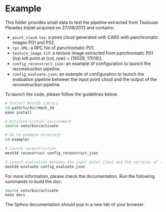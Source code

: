 # Example

This folder provides small data to test the pipeline extracted from Toulouse Pleiades triplet acquired on 27/09/2013 and contains:

* `point_cloud.laz`: a point cloud generated with CARS with panchromatic images P01 and P02,
* `rpc.XML`: a RPC file of panchromatic P01,
* `texture_image.tif`: a texture image extracted from panchromatic P01 (top left point at (col, row) = (15029, 17016)),
* `config_reconstruct.json`: an example of configuration to launch the reconstruction pipeline.
* `config_evaluate.json`: an example of configuration to launch the evaluation pipeline between the input point cloud and the output of the reconstruction pipeline.

To launch the code, please follow the guidelines below:

```bash
# Install Mesh3D library
cd path/to/dir/mesh_3d
make install

# Activate virtual environment
source venv/bin/activate

# Go to example directory
cd example/

# Launch reconstruction
mesh3d reconstruct config_reconstruct.json

# Launch evaluation between the input point cloud and the vertices of the reconstructed mesh
mesh3d evaluate config_evaluate.json
```

For more information, please check the documentation.
Run the following commands to build the doc:

```bash
source venv/bin/activate
make docs
```

The Sphinx documentation should pop in a new tab of your browser.
